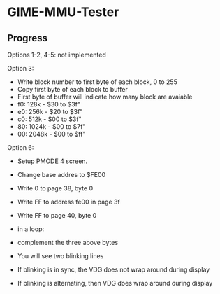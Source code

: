 # GIME-MMU-Tester

## Progress

Options 1-2, 4-5: not implemented

Option 3:
* Write block number to first byte of each block, 0 to 255
* Copy first byte of each block to buffer
* First byte of buffer will indicate how many block are avaiable
* f0:  128k - $30 to $3f"
* e0:  256k - $20 to $3f"
* c0:  512k - $00 to $3f"
* 80: 1024k - $00 to $7f"
* 00: 2048k - $00 to $ff"


Option 6:
* Setup PMODE 4 screen.
* Change base addres to $FE00
* Write 0 to page 38, byte 0
* Write FF to address fe00 in page 3f
* Write FF to page 40, byte 0
* in a loop:
* complement the three above bytes
* You will see two blinking lines
	
* If blinking is in sync, the VDG does not wrap around during display
* If blinking is alternating, then VDG does wrap around during display
